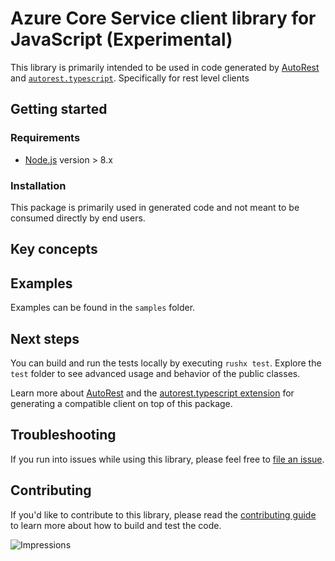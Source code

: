 # Azure Core Service client library for JavaScript (Experimental)

This library is primarily intended to be used in code generated by [AutoRest](https://github.com/Azure/Autorest) and [`autorest.typescript`](https://github.com/Azure/autorest.typescript). Specifically for rest level clients

## Getting started

### Requirements

- [Node.js](https://nodejs.org) version > 8.x

### Installation

This package is primarily used in generated code and not meant to be consumed directly by end users.

## Key concepts

## Examples

Examples can be found in the `samples` folder.

## Next steps

You can build and run the tests locally by executing `rushx test`. Explore the `test` folder to see advanced usage and behavior of the public classes.

Learn more about [AutoRest](https://github.com/Azure/autorest) and the [autorest.typescript extension](https://github.com/Azure/autorest.typescript) for generating a compatible client on top of this package.

## Troubleshooting

If you run into issues while using this library, please feel free to [file an issue](https://github.com/Azure/azure-sdk-for-js/issues/new).

## Contributing

If you'd like to contribute to this library, please read the [contributing guide](https://github.com/Azure/azure-sdk-for-js/blob/master/CONTRIBUTING.md) to learn more about how to build and test the code.

![Impressions](https://azure-sdk-impressions.azurewebsites.net/api/impressions/azure-sdk-for-js%2Fsdk%2Fcore-rest%2Fcore-client%2FREADME.png)
